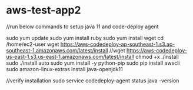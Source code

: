 # aws-test-app2

//run below commands to setup java 11 and code-deploy agent

sudo yum update
sudo yum install ruby
sudo yum install wget
cd /home/ec2-user
wget https://aws-codedeploy-ap-southeast-1.s3.ap-southeast-1.amazonaws.com/latest/install
//wget https://aws-codedeploy-us-east-1.s3.us-east-1.amazonaws.com/latest/install
chmod +x ./install
sudo ./install auto
sudo yum install -y python-pip
sudo pip install awscli
sudo amazon-linux-extras install java-openjdk11

//verify installation
sudo service codedeploy-agent status
java -version

